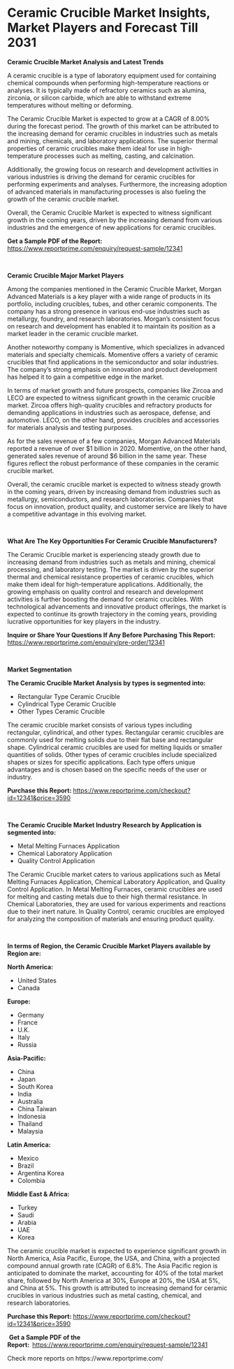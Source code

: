<p><h1>Ceramic Crucible Market Insights, Market Players and Forecast Till 2031</h1></p><p><strong>Ceramic Crucible Market Analysis and Latest Trends</strong></p>
<p><p>A ceramic crucible is a type of laboratory equipment used for containing chemical compounds when performing high-temperature reactions or analyses. It is typically made of refractory ceramics such as alumina, zirconia, or silicon carbide, which are able to withstand extreme temperatures without melting or deforming.</p><p>The Ceramic Crucible Market is expected to grow at a CAGR of 8.00% during the forecast period. The growth of this market can be attributed to the increasing demand for ceramic crucibles in industries such as metals and mining, chemicals, and laboratory applications. The superior thermal properties of ceramic crucibles make them ideal for use in high-temperature processes such as melting, casting, and calcination.</p><p>Additionally, the growing focus on research and development activities in various industries is driving the demand for ceramic crucibles for performing experiments and analyses. Furthermore, the increasing adoption of advanced materials in manufacturing processes is also fueling the growth of the ceramic crucible market.</p><p>Overall, the Ceramic Crucible Market is expected to witness significant growth in the coming years, driven by the increasing demand from various industries and the emergence of new applications for ceramic crucibles.</p></p>
<p><strong>Get a Sample PDF of the Report:&nbsp;</strong> <a href="https://www.reportprime.com/enquiry/request-sample/12341">https://www.reportprime.com/enquiry/request-sample/12341</a></p>
<p>&nbsp;</p>
<p><strong>Ceramic Crucible Major Market Players</strong></p>
<p><p>Among the companies mentioned in the Ceramic Crucible Market, Morgan Advanced Materials is a key player with a wide range of products in its portfolio, including crucibles, tubes, and other ceramic components. The company has a strong presence in various end-use industries such as metallurgy, foundry, and research laboratories. Morgan’s consistent focus on research and development has enabled it to maintain its position as a market leader in the ceramic crucible market.</p><p>Another noteworthy company is Momentive, which specializes in advanced materials and specialty chemicals. Momentive offers a variety of ceramic crucibles that find applications in the semiconductor and solar industries. The company’s strong emphasis on innovation and product development has helped it to gain a competitive edge in the market.</p><p>In terms of market growth and future prospects, companies like Zircoa and LECO are expected to witness significant growth in the ceramic crucible market. Zircoa offers high-quality crucibles and refractory products for demanding applications in industries such as aerospace, defense, and automotive. LECO, on the other hand, provides crucibles and accessories for materials analysis and testing purposes.</p><p>As for the sales revenue of a few companies, Morgan Advanced Materials reported a revenue of over $1 billion in 2020. Momentive, on the other hand, generated sales revenue of around $6 billion in the same year. These figures reflect the robust performance of these companies in the ceramic crucible market.</p><p>Overall, the ceramic crucible market is expected to witness steady growth in the coming years, driven by increasing demand from industries such as metallurgy, semiconductors, and research laboratories. Companies that focus on innovation, product quality, and customer service are likely to have a competitive advantage in this evolving market.</p></p>
<p>&nbsp;</p>
<p><strong>What Are The Key Opportunities For Ceramic Crucible Manufacturers?</strong></p>
<p><p>The Ceramic Crucible market is experiencing steady growth due to increasing demand from industries such as metals and mining, chemical processing, and laboratory testing. The market is driven by the superior thermal and chemical resistance properties of ceramic crucibles, which make them ideal for high-temperature applications. Additionally, the growing emphasis on quality control and research and development activities is further boosting the demand for ceramic crucibles. With technological advancements and innovative product offerings, the market is expected to continue its growth trajectory in the coming years, providing lucrative opportunities for key players in the industry.</p></p>
<p><strong>Inquire or Share Your Questions If Any Before Purchasing This Report:</strong> <a href="https://www.reportprime.com/enquiry/pre-order/12341">https://www.reportprime.com/enquiry/pre-order/12341</a></p>
<p>&nbsp;</p>
<p><strong>Market Segmentation</strong></p>
<p><strong>The Ceramic Crucible Market Analysis by types is segmented into:</strong></p>
<p><ul><li>Rectangular Type Ceramic Crucible</li><li>Cylindrical Type Ceramic Crucible</li><li>Other Types Ceramic Crucible</li></ul></p>
<p><p>The ceramic crucible market consists of various types including rectangular, cylindrical, and other types. Rectangular ceramic crucibles are commonly used for melting solids due to their flat base and rectangular shape. Cylindrical ceramic crucibles are used for melting liquids or smaller quantities of solids. Other types of ceramic crucibles include specialized shapes or sizes for specific applications. Each type offers unique advantages and is chosen based on the specific needs of the user or industry.</p></p>
<p><strong>Purchase this Report:&nbsp;</strong><a href="https://www.reportprime.com/checkout?id=12341&price=3590">https://www.reportprime.com/checkout?id=12341&price=3590</a></p>
<p>&nbsp;</p>
<p><strong>The Ceramic Crucible Market Industry Research by Application is segmented into:</strong></p>
<p><ul><li>Metal Melting Furnaces Application</li><li>Chemical Laboratory Application</li><li>Quality Control Application</li></ul></p>
<p><p>The Ceramic Crucible market caters to various applications such as Metal Melting Furnaces Application, Chemical Laboratory Application, and Quality Control Application. In Metal Melting Furnaces, ceramic crucibles are used for melting and casting metals due to their high thermal resistance. In Chemical Laboratories, they are used for various experiments and reactions due to their inert nature. In Quality Control, ceramic crucibles are employed for analyzing the composition of materials and ensuring product quality.</p></p>
<p>&nbsp;</p>
<p><strong>In terms of Region, the Ceramic Crucible Market Players available by Region are:</strong></p>
<p>
    <p> <strong> North America: </strong>
        <ul>
            <li>United States</li>
            <li>Canada</li>
        </ul>
        </p> 
    <p> <strong> Europe: </strong>
        <ul>
            <li>Germany</li>
            <li>France</li>
            <li>U.K.</li>
            <li>Italy</li>
            <li>Russia</li>
        </ul>
        </p> 
    <p> <strong> Asia-Pacific: </strong>
        <ul>
            <li>China</li>
            <li>Japan</li>
            <li>South Korea</li>
            <li>India</li>
            <li>Australia</li>
            <li>China Taiwan</li>
            <li>Indonesia</li>
            <li>Thailand</li>
            <li>Malaysia</li>
        </ul>
        </p> 
    <p> <strong> Latin America: </strong>
        <ul>
            <li>Mexico</li>
            <li>Brazil</li>
            <li>Argentina Korea</li>
            <li>Colombia</li>
        </ul>
        </p> 
    <p> <strong> Middle East & Africa: </strong>
        <ul>
            <li>Turkey</li>
            <li>Saudi</li>
            <li>Arabia</li>
            <li>UAE</li>
            <li>Korea</li>
        </ul>
    </p>
    </p>
<p><p>The ceramic crucible market is expected to experience significant growth in North America, Asia Pacific, Europe, the USA, and China, with a projected compound annual growth rate (CAGR) of 6.8%. The Asia Pacific region is anticipated to dominate the market, accounting for 40% of the total market share, followed by North America at 30%, Europe at 20%, the USA at 5%, and China at 5%. This growth is attributed to increasing demand for ceramic crucibles in various industries such as metal casting, chemical, and research laboratories.</p></p>
<p><strong>Purchase this Report: </strong><a href="https://www.reportprime.com/checkout?id=12341&price=3590">https://www.reportprime.com/checkout?id=12341&price=3590</a></p>
<p>&nbsp;<strong>Get a Sample PDF of the Report:&nbsp;&nbsp;</strong><a href="https://www.reportprime.com/enquiry/request-sample/12341">https://www.reportprime.com/enquiry/request-sample/12341</a></p>
<p><strong></strong></p>
<p>Check more reports on https://www.reportprime.com/</p>